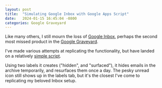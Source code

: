 ```yaml
---
layout: post
title:  "Simulating Google Inbox with Google Apps Script"
date:   2024-01-15 16:45:04 -0800
categories: Google Graveyard
---
```


Like many others, I still mourn the loss of [Google Inbox](https://en.wikipedia.org/wiki/Inbox_by_Gmail), perhaps the second most missed product in the [Google Graveyard](https://killedbygoogle.com).

I've made various attempts at replicating the functionality, but have landed on a relatively [simple script](https://github.com/tombedor/inbox). 

Using two labels it creates ("hidden", and "surfaced"), it hides emails in the archive temporarily, and resurfaces them once a day. The pesky unread icon still shows up in the labels tab, but it's the closest I've come to replicating my beloved Inbox setup.
